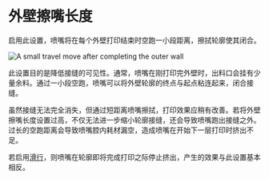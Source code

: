 外壁擦嘴长度
====
启用此设置，喷嘴将在每个外壁打印结束时空跑一小段距离，擦拭轮廓使其闭合。

![A small travel move after completing the outer wall](../images/wall_0_wipe_dist.png)

此设置目的是降低接缝的可见性。通常，喷嘴在刚打印完外壁时，出料口会挂有少量余料。通过一小段空跑，喷嘴可以将外壁轮廓的终点与起点粘连起来，闭合接缝。

虽然接缝无法完全消失，但通过短距离喷嘴擦拭，打印效果应稍有改善。若将外壁擦嘴长度设置过高，不仅无法进一步缩小轮廓接缝，还会导致喷嘴跑出接缝之外。过长的空跑距离会导致喷嘴腔内耗材漏空，造成喷嘴在开始下一层打印时挤出不足。

若启用[滑行](../experimental/coasting_enable.md)，则喷嘴在轮廓即将完成打印之际停止挤出，产生的效果与此设置基本相反。
